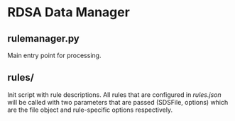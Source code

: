 # RDSA Data Manager

## rulemanager.py

Main entry point for processing.

## rules/

Init script with rule descriptions. All rules that are configured in _rules.json_ will be called with two parameters that are passed (SDSFile, options) which are the file object and rule-specific options respectively.
